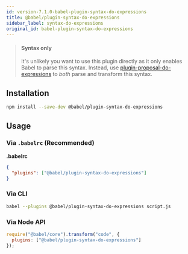 ```yaml
---
id: version-7.1.0-babel-plugin-syntax-do-expressions
title: @babel/plugin-syntax-do-expressions
sidebar_label: syntax-do-expressions
original_id: babel-plugin-syntax-do-expressions
---
```


> #### Syntax only
>
> It's unlikely you want to use this plugin directly as it only enables Babel to parse this syntax. Instead, use [plugin-proposal-do-expressions](plugin-proposal-do-expressions.md) to _both_ parse and transform this syntax.

## Installation

```sh
npm install --save-dev @babel/plugin-syntax-do-expressions
```

## Usage

### Via `.babelrc` (Recommended)

**.babelrc**

```json
{
  "plugins": ["@babel/plugin-syntax-do-expressions"]
}
```

### Via CLI

```sh
babel --plugins @babel/plugin-syntax-do-expressions script.js
```

### Via Node API

```javascript
require("@babel/core").transform("code", {
  plugins: ["@babel/plugin-syntax-do-expressions"]
});
```

